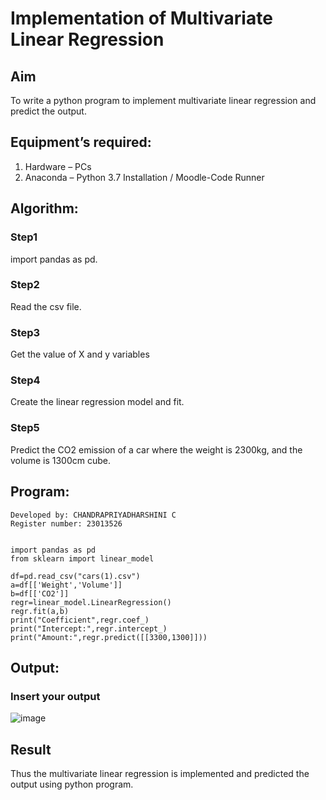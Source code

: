 # Implementation of Multivariate Linear Regression
## Aim
To write a python program to implement multivariate linear regression and predict the output.
## Equipment’s required:
1.	Hardware – PCs
2.	Anaconda – Python 3.7 Installation / Moodle-Code Runner
## Algorithm:
### Step1
import pandas as pd.
### Step2
Read the csv file.

### Step3
Get the value of X and y variables

### Step4
Create the linear regression model and fit.

### Step5
Predict the CO2 emission of a car where the weight is 2300kg, and the volume is 1300cm cube.

## Program:
```
Developed by: CHANDRAPRIYADHARSHINI C
Register number: 23013526


import pandas as pd
from sklearn import linear_model

df=pd.read_csv("cars(1).csv")
a=df[['Weight','Volume']]
b=df[['CO2']]
regr=linear_model.LinearRegression()
regr.fit(a,b)
print("Coefficient",regr.coef_)
print("Intercept:",regr.intercept_)
print("Amount:",regr.predict([[3300,1300]]))
```
## Output:

### Insert your output

![image](https://github.com/Bosevennila/Multivariate-Linear-Regression/assets/144870486/aaa87578-3f71-4a64-bcdb-5c4de91c477d)


## Result
Thus the multivariate linear regression is implemented and predicted the output using python program.
